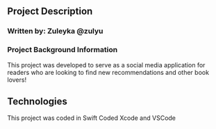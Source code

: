 ## Project Description 

### Written by: Zuleyka @zulyu
### Project Background Information
This project was developed to serve as a social media application for readers who are looking to find new recommendations and other book lovers!

## Technologies 
This project was coded in Swift
Coded Xcode and VSCode

